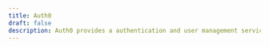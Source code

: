```yaml
---
title: Auth0
draft: false
description: Auth0 provides a authentication and user management service so you don't have to implement your own
---
```

